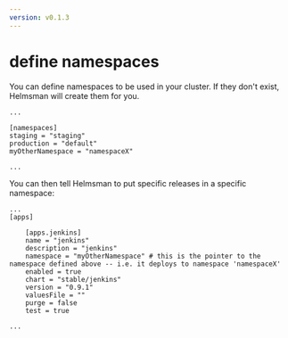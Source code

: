 ```yaml
---
version: v0.1.3
---
```


# define namespaces

You can define namespaces to be used in your cluster. If they don't exist, Helmsman will create them for you.

```
...

[namespaces]
staging = "staging" 
production = "default"
myOtherNamespace = "namespaceX"

...
``` 

You can then tell Helmsman to put specific releases in a specific namespace:

```
...
[apps]

    [apps.jenkins]
    name = "jenkins" 
    description = "jenkins"
    namespace = "myOtherNamespace" # this is the pointer to the namespace defined above -- i.e. it deploys to namespace 'namespaceX'
    enabled = true 
    chart = "stable/jenkins" 
    version = "0.9.1" 
    valuesFile = "" 
    purge = false 
    test = true  

...
``` 